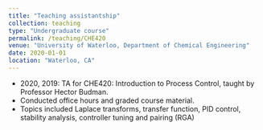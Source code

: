 ```yaml
---
title: "Teaching assistantship"
collection: teaching
type: "Undergraduate course"
permalink: /teaching/CHE420
venue: "University of Waterloo, Department of Chemical Engineering"
date: 2020-01-01
location: "Waterloo, CA"
---
```


- 2020, 2019: TA for CHE420: Introduction to Process Control, taught by Professor Hector Budman.<br/>
- Conducted office hours and graded course material.
- Topics included Laplace transforms, transfer function, PID control, stability analysis, controller tuning and pairing (RGA)
